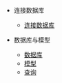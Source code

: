 - 连接数据库
  - [连接数据库](zh-cn/conn.md)

- 数据库与模型
  - [数据库](zh-cn/db.md)
  - [模型](zh-cn/model.md)
  - [查询](zh-cn/query.md)

